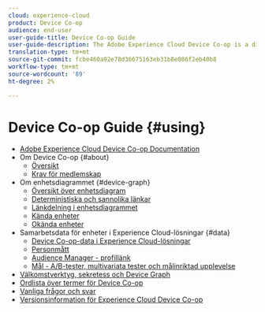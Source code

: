 ```yaml
---
cloud: experience-cloud
product: Device Co-op
audience: end-user
user-guide-title: Device Co-op Guide
user-guide-description: The Adobe Experience Cloud Device Co-op is a digital cooperative where participating customers share device link information. This information helps them deliver valuable and consistent cross-device experiences to their customers.
translation-type: tm+mt
source-git-commit: fcbe460a92e78d36675163eb31b8e086f2eb40b8
workflow-type: tm+mt
source-wordcount: '89'
ht-degree: 2%

---
```



# Device Co-op Guide {#using}

+ [Adobe Experience Cloud Device Co-op Documentation](home.md)
+ Om Device Co-op {#about}
   + [Översikt](about/overview.md)
   + [Krav för medlemskap](about/requirements.md)
+ Om enhetsdiagrammet {#device-graph}
   + [Översikt över enhetsdiagram](processes/device-graph-overview.md)
   + [Deterministiska och sannolika länkar](processes/links.md)
   + [Länkdelning i enhetsdiagrammet](processes/link-sharing.md)
   + [Kända enheter](processes/known-device.md)
   + [Okända enheter](processes/unknown-device.md)
+ Samarbetsdata för enheter i Experience Cloud-lösningar {#data}
   + [Device Co-op-data i Experience Cloud-lösningar](other-solutions/other-solutions.md)
   + [Personmått](other-solutions/people.md)
   + [Audience Manager - profillänk](other-solutions/proflie-link.md)
   + [Mål - A/B-tester, multivariata tester och målinriktad upplevelse](other-solutions/target.md)
+ [Välkomstverktyg, sekretess och Device Graph](privacy.md)
+ [Ordlista över termer för Device Co-op](glossary.md)
+ [Vanliga frågor och svar ](faq.md)
+ [Versionsinformation för Experience Cloud Device Co-op](release-notes.md)
